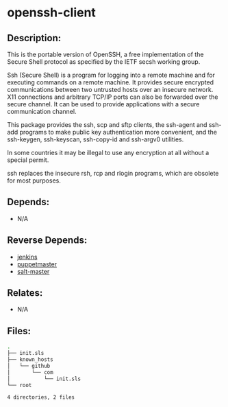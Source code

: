 # openssh-client

## Description:

This is the portable version of OpenSSH, a free implementation of the Secure Shell protocol as specified by the IETF secsh working group.

Ssh (Secure Shell) is a program for logging into a remote machine and for executing commands on a remote machine. It provides secure encrypted communications between two untrusted hosts over an insecure network. X11 connections and arbitrary TCP/IP ports can also be forwarded over the secure channel. It can be used to provide applications with a secure communication channel.

This package provides the ssh, scp and sftp clients, the ssh-agent and ssh-add programs to make public key authentication more convenient, and the ssh-keygen, ssh-keyscan, ssh-copy-id and ssh-argv0 utilities.

In some countries it may be illegal to use any encryption at all without a special permit.

ssh replaces the insecure rsh, rcp and rlogin programs, which are obsolete for most purposes.

## Depends:

  -  N/A

## Reverse Depends:

  -  [jenkins](/salt/jenkins)
  -  [puppetmaster](/salt/puppetmaster)
  -  [salt-master](/salt/salt-master)

## Relates:

  -  N/A

## Files:

```bash
.
├── init.sls
├── known_hosts
│   └── github
│       └── com
│           └── init.sls
└── root

4 directories, 2 files
```
